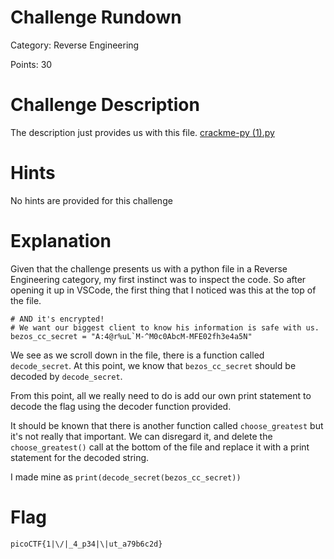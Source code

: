 # Challenge Rundown #
Category: Reverse Engineering

Points: 30

# Challenge Description #
The description just provides us with this file. [crackme-py (1).py](https://github.com/Justin-Prasad/CTF-Write-Ups/blob/main/PicoGym/Reverse%20Engineering/crackme-py/crackme%20(1).py)

# Hints #
No hints are provided for this challenge

# Explanation #
Given that the challenge presents us with a python file in a Reverse Engineering category, my first instinct was to inspect the code. So after opening it up in VSCode, the first thing that I noticed was this at the top of the file.

``` # Hiding this really important number in an obscure piece of code is brilliant!
# AND it's encrypted!
# We want our biggest client to know his information is safe with us.
bezos_cc_secret = "A:4@r%uL`M-^M0c0AbcM-MFE02fh3e4a5N" 
```
We see as we scroll down in the file, there is a function called ```decode_secret```. At this point, we know that ```bezos_cc_secret``` should be decoded by ```decode_secret```.

From this point, all we really need to do is add our own print statement to decode the flag using the decoder function provided. 

It should be known that there is another function called ```choose_greatest``` but it's not really that important. We can disregard it, and delete the ```choose_greatest()``` call at the bottom of the file and replace it with a print statement for the decoded string. 

I made mine as ```print(decode_secret(bezos_cc_secret))```

# Flag #
```picoCTF{1|\/|_4_p34|\|ut_a79b6c2d}```


